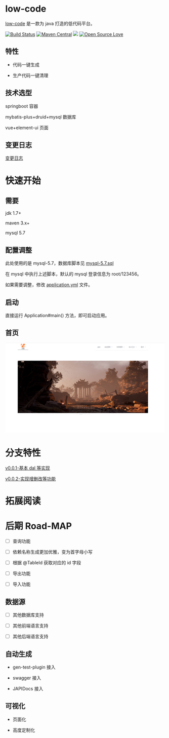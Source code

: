 # low-code

[low-code](https://github.com/houbb/low-code) 是一款为 java 打造的低代码平台。

[![Build Status](https://travis-ci.com/houbb/low-code.svg?branch=master)](https://travis-ci.com/houbb/low-code)
[![Maven Central](https://maven-badges.herokuapp.com/maven-central/com.github.houbb/low-code/badge.svg)](http://mvnrepository.com/artifact/com.github.houbb/low-code)
[![](https://img.shields.io/badge/license-Apache2-FF0080.svg)](https://github.com/houbb/low-code/blob/master/LICENSE.txt)
[![Open Source Love](https://badges.frapsoft.com/os/v2/open-source.svg?v=103)](https://github.com/houbb/low-code)

## 特性

- 代码一键生成

- 生产代码一键清理

## 技术选型

springboot 容器

mybatis-plus+druid+mysql 数据库

vue+element-ui 页面

## 变更日志

[变更日志](CHANGELOG.md)

# 快速开始

## 需要

jdk 1.7+

maven 3.x+

mysql 5.7

## 配置调整

此处使用的是 mysql-5.7，数据库脚本见 [mysql-5.7.sql](https://github.com/houbb/low-code/blob/master/low-code-dal/src/main/resources/sql/mysql-5.7.sql)

在 mysql 中执行上述脚本，默认的 mysql 登录信息为 root/123456。

如果需要调整，修改 [application.yml](https://github.com/houbb/low-code/blob/master/low-code-web/src/main/resources/application.yml) 文件。

## 启动

直接运行 Application#main() 方法，即可启动应用。

## 首页

![登录页面](index.png)

# 分支特性

[v0.0.1-基本 dal 等实现](https://github.com/houbb/low-code/tree/release_0.0.1)

[v0.0.2-实现增删改等功能](https://github.com/houbb/low-code/tree/release_0.0.2)

# 拓展阅读

# 后期 Road-MAP

- [ ] 查询功能

- [ ] 依赖名称生成更加优雅，变为首字母小写

- [ ] 根据 @TableId 获取对应的 id 字段

- [ ] 导出功能

- [ ] 导入功能

## 数据源

- [ ] 其他数据库支持

- [ ] 其他前端语言支持

- [ ] 其他后端语言支持

## 自动生成

- gen-test-plugin 接入

- swagger 接入

- JAPIDocs 接入

## 可视化

- 页面化

- 高度定制化